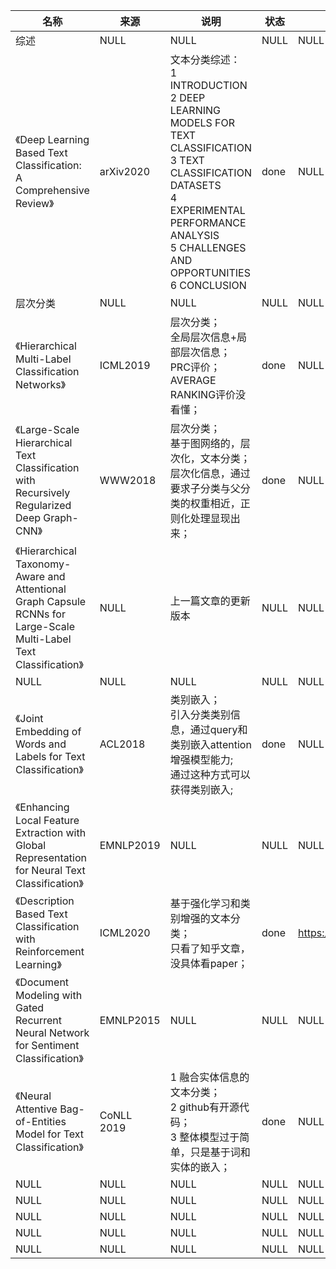 |名称  |  来源   | 说明  |状态   | 备注  |
|  ----  | ----  |----  | ----  |----  |
| 综述  | NULL |NULL |NULL |NULL |
| 《Deep Learning Based Text Classification: A Comprehensive Review》| arXiv2020|文本分类综述：<br/>1 INTRODUCTION<br/>2 DEEP LEARNING MODELS FOR TEXT CLASSIFICATION<br/>3 TEXT CLASSIFICATION DATASETS<br/>4 EXPERIMENTAL PERFORMANCE ANALYSIS<br/>5 CHALLENGES AND OPPORTUNITIES<br/>6 CONCLUSION|done|NULL |
| 层次分类  | NULL |NULL |NULL |NULL |
| 《Hierarchical Multi-Label Classification Networks》  | ICML2019 |层次分类；<br/>全局层次信息+局部层次信息；<br/>PRC评价；<br/>AVERAGE RANKING评价没看懂； |done |NULL |
| 《Large-Scale Hierarchical Text Classification with Recursively Regularized Deep Graph-CNN》  | WWW2018	|层次分类；<br/>基于图网络的，层次化，文本分类；<br/>层次化信息，通过要求子分类与父分类的权重相近，正则化处理显现出来； |done |NULL |
| 《Hierarchical Taxonomy-Aware and Attentional Graph Capsule RCNNs for Large-Scale Multi-Label Text Classification》  | NULL |上一篇文章的更新版本 |NULL |NULL |
| NULL  | NULL |NULL |NULL |NULL |
| 《Joint Embedding of Words and Labels for Text Classification》  | ACL2018 |类别嵌入；<br/>引入分类类别信息，通过query和类别嵌入attention增强模型能力;<br/>通过这种方式可以获得类别嵌入; |done |NULL |
| 《Enhancing Local Feature Extraction with Global Representation for Neural Text Classification》  | EMNLP2019 |NULL |NULL |NULL |
| 《Description Based Text Classification with Reinforcement Learning》  | ICML2020 |基于强化学习和类别增强的文本分类；<br/>只看了知乎文章，没具体看paper； |done |https://zhuanlan.zhihu.com/p/112704633 |
| 《Document Modeling with Gated Recurrent Neural Network for Sentiment Classification》  | EMNLP2015 |NULL |NULL |NULL |
| 《Neural Attentive Bag-of-Entities Model for Text Classification》  |  CoNLL 2019 |1 融合实体信息的文本分类；<br/> 2 github有开源代码；<br/> 3 整体模型过于简单，只是基于词和实体的嵌入； |done |NULL |
| NULL  | NULL |NULL |NULL |NULL |
| NULL  | NULL |NULL |NULL |NULL |
| NULL  | NULL |NULL |NULL |NULL |
| NULL  | NULL |NULL |NULL |NULL |
| NULL  | NULL |NULL |NULL |NULL |
